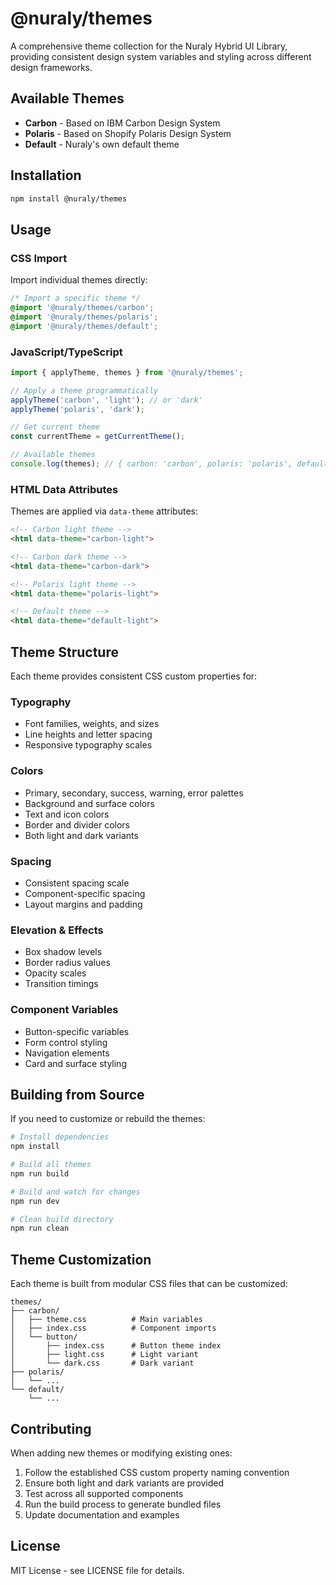 # @nuraly/themes

A comprehensive theme collection for the Nuraly Hybrid UI Library, providing consistent design system variables and styling across different design frameworks.

## Available Themes

- **Carbon** - Based on IBM Carbon Design System
- **Polaris** - Based on Shopify Polaris Design System  
- **Default** - Nuraly's own default theme

## Installation

```bash
npm install @nuraly/themes
```

## Usage

### CSS Import

Import individual themes directly:

```css
/* Import a specific theme */
@import '@nuraly/themes/carbon';
@import '@nuraly/themes/polaris';
@import '@nuraly/themes/default';
```

### JavaScript/TypeScript

```javascript
import { applyTheme, themes } from '@nuraly/themes';

// Apply a theme programmatically
applyTheme('carbon', 'light'); // or 'dark'
applyTheme('polaris', 'dark');

// Get current theme
const currentTheme = getCurrentTheme();

// Available themes
console.log(themes); // { carbon: 'carbon', polaris: 'polaris', default: 'default' }
```

### HTML Data Attributes

Themes are applied via `data-theme` attributes:

```html
<!-- Carbon light theme -->
<html data-theme="carbon-light">

<!-- Carbon dark theme -->
<html data-theme="carbon-dark">

<!-- Polaris light theme -->
<html data-theme="polaris-light">

<!-- Default theme -->
<html data-theme="default-light">
```

## Theme Structure

Each theme provides consistent CSS custom properties for:

### Typography
- Font families, weights, and sizes
- Line heights and letter spacing
- Responsive typography scales

### Colors
- Primary, secondary, success, warning, error palettes
- Background and surface colors
- Text and icon colors
- Border and divider colors
- Both light and dark variants

### Spacing
- Consistent spacing scale
- Component-specific spacing
- Layout margins and padding

### Elevation & Effects
- Box shadow levels
- Border radius values
- Opacity scales
- Transition timings

### Component Variables
- Button-specific variables
- Form control styling
- Navigation elements
- Card and surface styling

## Building from Source

If you need to customize or rebuild the themes:

```bash
# Install dependencies
npm install

# Build all themes
npm run build

# Build and watch for changes
npm run dev

# Clean build directory
npm run clean
```

## Theme Customization

Each theme is built from modular CSS files that can be customized:

```
themes/
├── carbon/
│   ├── theme.css          # Main variables
│   ├── index.css          # Component imports
│   └── button/
│       ├── index.css      # Button theme index
│       ├── light.css      # Light variant
│       └── dark.css       # Dark variant
├── polaris/
│   └── ...
└── default/
    └── ...
```

## Contributing

When adding new themes or modifying existing ones:

1. Follow the established CSS custom property naming convention
2. Ensure both light and dark variants are provided
3. Test across all supported components
4. Run the build process to generate bundled files
5. Update documentation and examples

## License

MIT License - see LICENSE file for details.